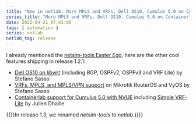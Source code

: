 ```yaml
---
title: "New in netlab: More MPLS and VRFs, Dell OS10, Cumulus 5.0 on Containerlab"
series_title: "More MPLS and VRFs, Dell OS10, Cumulus 5.0 on Containerlab (Release 1.2.1)"
date: 2022-04-21 07:41:00
tags: [ automation ]
series: netlab
netlab_tag: release
---
```

I already mentioned the [netsim-tools Easter Egg](/2022/04/netsim-tools-better-with-gui.html), here are the other cool features shipping in release 1.2.1:

- [Dell OS10 on *libvirt*](https://netsim-tools.readthedocs.io/en/latest/labs/dellos10.html) (including BGP, OSPFv2, OSPFv3 and VRF Lite) by Stefano Sasso
- [VRFs, MPLS, and MPLS/VPN support](https://netsim-tools.readthedocs.io/en/latest/platforms.html#platform-module-support) on Mikrotik RouterOS and VyOS by Stefano Sasso
- [Containerlab support for Cumulus 5.0 with NVUE](https://netsim-tools.readthedocs.io/en/latest/platforms.html#platform-provider-support) including [Simple VRF-Lite](https://netsim-tools.readthedocs.io/en/latest/module/vrf.html#module-vrf-platform-support) by Julien Dhaille

{{<note info>}}In release 1.3, we renamed *netsim-tools* to *netlab*.{{</note>}}
